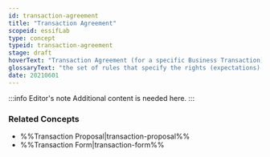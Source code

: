 ```yaml
---
id: transaction-agreement
title: "Transaction Agreement"
scopeid: essifLab
type: concept
typeid: transaction-agreement
stage: draft
hoverText: "Transaction Agreement (for a specific Business Transaction): the set of rules that specify the rights (expectations) and duties (obligations) of Participants towards one another in the context of a specific Business Transaction."
glossaryText: "the set of rules that specify the rights (expectations) and duties (obligations) of %%participants^participant%% towards one another in the context of a specific %%business transaction^transaction%%."
date: 20210601
---
```


:::info Editor's note
Additional content is needed here.
:::

### Related Concepts
- %%Transaction Proposal|transaction-proposal%%
- %%Transaction Form|transaction-form%%